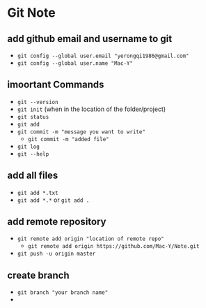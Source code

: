 # Git Note

## add github email and username to git
- `git config --global user.email "yerongqi1986@gmail.com"`
- `git config --global user.name "Mac-Y"`

## imoortant Commands
- `git --version`
- `git init` (when in the location of the folder/project)
- `git status`
- `git add`
- `git commit -m "message you want to write"`
    + `git commit -m "added file"`
- `git log`
- `git --help`

## add all files
- `git add *.txt`
- `git add *.*` or `git add .`

## add remote repository
- `git remote add origin "location of remote repo"`
    + `git remote add origin https://github.com/Mac-Y/Note.git`
- `git push -u origin master`

## create branch
- `git branch "your branch name"`
- 
